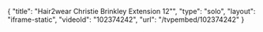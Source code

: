 {
    "title": "Hair2wear Christie Brinkley Extension  12\"",
    "type": "solo",
    "layout": "iframe-static",
    "videoId": "102374242",
    "url": "\/tvpembed\/102374242"
}